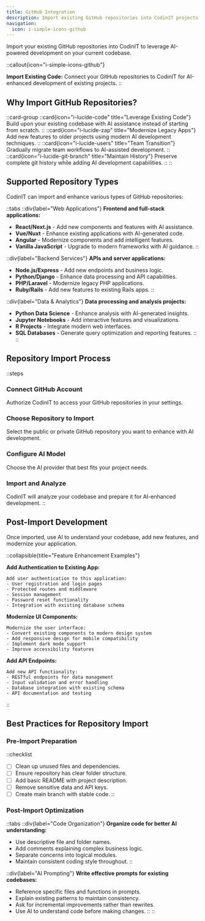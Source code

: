 ```yaml
---
title: GitHub Integration
description: Import existing GitHub repositories into CodinIT projects to transform your existing codebase into an AI-powered development workflow.
navigation:
  icon: i-simple-icons-github
---
```


Import your existing GitHub repositories into CodinIT to leverage AI-powered development on your current codebase.

::callout{icon="i-simple-icons-github"}

**Import Existing Code:** Connect your GitHub repositories to CodinIT for AI-enhanced development of existing projects.
::

## Why Import GitHub Repositories?

::card-group
  ::card{icon="i-lucide-code" title="Leverage Existing Code"}
  Build upon your existing codebase with AI assistance instead of starting from scratch.
  ::
  ::card{icon="i-lucide-zap" title="Modernize Legacy Apps"}
  Add new features to older projects using modern AI development techniques.
  ::
  ::card{icon="i-lucide-users" title="Team Transition"}
  Gradually migrate team workflows to AI-assisted development.
  ::
  ::card{icon="i-lucide-git-branch" title="Maintain History"}
  Preserve complete git history while adding AI development capabilities.
  ::
::

## Supported Repository Types

CodinIT can import and enhance various types of GitHub repositories:

::tabs
  ::div{label="Web Applications"}
  **Frontend and full-stack applications:**
  - **React/Next.js** - Add new components and features with AI assistance.
  - **Vue/Nuxt** - Enhance existing applications with AI-generated code.
  - **Angular** - Modernize components and add intelligent features.
  - **Vanilla JavaScript** - Upgrade to modern frameworks with AI guidance.
  ::

  ::div{label="Backend Services"}
  **APIs and server applications:**
  - **Node.js/Express** - Add new endpoints and business logic.
  - **Python/Django** - Enhance data processing and API capabilities.
  - **PHP/Laravel** - Modernize legacy PHP applications.
  - **Ruby/Rails** - Add new features to existing Rails apps.
  ::

  ::div{label="Data & Analytics"}
  **Data processing and analysis projects:**
  - **Python Data Science** - Enhance analysis with AI-generated insights.
  - **Jupyter Notebooks** - Add interactive features and visualizations.
  - **R Projects** - Integrate modern web interfaces.
  - **SQL Databases** - Generate query optimization and reporting features.
  ::
::

## Repository Import Process

::steps
### Connect GitHub Account
Authorize CodinIT to access your GitHub repositories in your settings.

### Choose Repository to Import
Select the public or private GitHub repository you want to enhance with AI development.

### Configure AI Model
Choose the AI provider that best fits your project needs.

### Import and Analyze
CodinIT will analyze your codebase and prepare it for AI-enhanced development.
::

## Post-Import Development

Once imported, use AI to understand your codebase, add new features, and modernize your application.

::collapsible{title="Feature Enhancement Examples"}

**Add Authentication to Existing App:**
```text
Add user authentication to this application:
- User registration and login pages
- Protected routes and middleware
- Session management
- Password reset functionality
- Integration with existing database schema
```

**Modernize UI Components:**
```text
Modernize the user interface:
- Convert existing components to modern design system
- Add responsive design for mobile compatibility
- Implement dark mode support
- Improve accessibility features
```

**Add API Endpoints:**
```text
Add new API functionality:
- RESTful endpoints for data management
- Input validation and error handling
- Database integration with existing schema
- API documentation and testing
```
::

## Best Practices for Repository Import

### Pre-Import Preparation

::checklist
- [ ] Clean up unused files and dependencies.
- [ ] Ensure repository has clear folder structure.
- [ ] Add basic README with project description.
- [ ] Remove sensitive data and API keys.
- [ ] Create main branch with stable code.
::

### Post-Import Optimization

::tabs
  ::div{label="Code Organization"}
  **Organize code for better AI understanding:**
  - Use descriptive file and folder names.
  - Add comments explaining complex business logic.
  - Separate concerns into logical modules.
  - Maintain consistent coding style throughout.
  ::

  ::div{label="AI Prompting"}
  **Write effective prompts for existing codebases:**
  - Reference specific files and functions in prompts.
  - Explain existing patterns to maintain consistency.
  - Ask for incremental improvements rather than rewrites.
  - Use AI to understand code before making changes.
  ::
::
